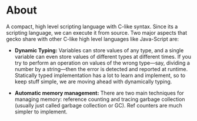 # About

A compact, high level scripting language with C-like syntax. Since its a scripting language, we can execute it from source. Two major aspects that gecko share with other C-like high level languages like Java-Script are:

- **Dynamic Typing:** Variables can store values of any type, and a single variable can even store values of different types at different times. If you try to perform an operation on values of the wrong type—say, dividing a number by a string—then the error is detected and reported at runtime. Statically typed implementation has a lot to learn and implement, so to keep stuff simple, we are moving ahead with dynamically typing.

- **Automatic memory management:** There are two main techniques for managing memory: reference counting and tracing garbage collection (usually just called garbage collection or GC). Ref counters are much simpler to implement.